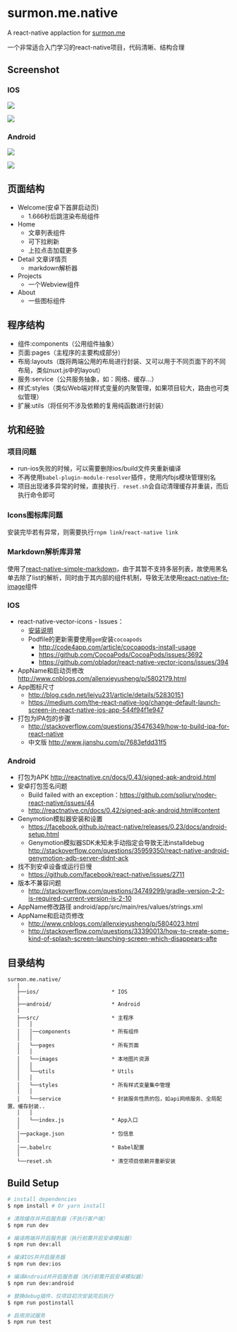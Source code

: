 # surmon.me.native
A react-native applaction for [surmon.me](https://surmon.me)

一个非常适合入门学习的react-native项目，代码清晰、结构合理

## Screenshot

### IOS

![](https://raw.githubusercontent.com/surmon-china/surmon.me.native/master/screenshot/ios/full-01.jpg)

![](https://raw.githubusercontent.com/surmon-china/surmon.me.native/master/screenshot/ios/full-02.jpg)

### Android

![](https://raw.githubusercontent.com/surmon-china/surmon.me.native/master/screenshot/android/full-01.jpg)

![](https://raw.githubusercontent.com/surmon-china/surmon.me.native/master/screenshot/android/full-02.jpg)

## 页面结构
- Welcome(安卓下首屏启动页)
   + 1.666秒后跳渲染布局组件
- Home
   + 文章列表组件
   + 可下拉刷新
   + 上拉点击加载更多
- Detail 文章详情页
   + markdown解析器
- Projects
   + 一个Webview组件
- About
   + 一些图标组件

## 程序结构
- 组件:components（公用组件抽象）
- 页面:pages（主程序的主要构成部分）
- 布局:layouts（既将两端公用的布局进行封装、又可以用于不同页面下的不同布局，类似nuxt.js中的layout）
- 服务:service（公共服务抽象，如：网络、缓存...）
- 样式:styles（类似Web端对样式变量的内聚管理，如果项目较大，路由也可类似管理）
- 扩展:utils（将任何不涉及依赖的复用纯函数进行封装）

## 坑和经验

### 项目问题
- run-ios失败的时候，可以需要删除ios/build文件夹重新编译
- 不再使用`babel-plugin-module-resolver`插件，使用内fbjs模块管理别名
- 项目出现诸多异常的时候，直接执行`. reset.sh`会自动清理缓存并重装，而后执行命令即可

### Icons图标库问题
安装完毕若有异常，则需要执行`rnpm link`/`react-native link`

### Markdown解析库异常
使用了[react-native-simple-markdown](https://github.com/CharlesMangwa/react-native-simple-markdown)，由于其暂不支持多层列表，故使用黑名单去除了list的解析，同时由于其内部的组件机制，导致无法使用[react-native-fit-image](https://github.com/huiseoul/react-native-fit-image)组件

### IOS
- react-native-vector-icons - Issues：
   * [安装说明](https://github.com/oblador/react-native-vector-icons)
   * Podfile的更新需要使用`gem`安装`cocoapods`
      + http://code4app.com/article/cocoapods-install-usage
      + https://github.com/CocoaPods/CocoaPods/issues/3692
      + https://github.com/oblador/react-native-vector-icons/issues/394
- AppName和启动页修改 http://www.cnblogs.com/allenxieyusheng/p/5802179.html
- App图标尺寸 
   + http://blog.csdn.net/leiyu231/article/details/52830151
   + https://medium.com/the-react-native-log/change-default-launch-screen-in-react-native-ios-app-544f94f1e947
- 打包为IPA包的步骤 
   + http://stackoverflow.com/questions/35476349/how-to-build-ipa-for-react-native
   + 中文版 http://www.jianshu.com/p/7683efdd31f5

### Android
- 打包为APK http://reactnative.cn/docs/0.43/signed-apk-android.html
- 安卓打包签名问题
   + Build failed with an exception：https://github.com/soliury/noder-react-native/issues/44
   + http://reactnative.cn/docs/0.42/signed-apk-android.html#content
- Genymotion模拟器安装和设置
   + https://facebook.github.io/react-native/releases/0.23/docs/android-setup.html
   + Genymotion模拟器SDK未知未手动指定会导致无法installdebug http://stackoverflow.com/questions/35959350/react-native-android-genymotion-adb-server-didnt-ack
- 找不到安卓设备或运行巨慢
   + https://github.com/facebook/react-native/issues/2711
- 版本不兼容问题
   + http://stackoverflow.com/questions/34749299/gradle-version-2-2-is-required-current-version-is-2-10
- AppName修改路径 android/app/src/main/res/values/strings.xml
- AppName和启动页修改 
   + http://www.cnblogs.com/allenxieyusheng/p/5804023.html
   + http://stackoverflow.com/questions/33390013/how-to-create-some-kind-of-splash-screen-launching-screen-which-disappears-afte


## 目录结构
```
surmon.me.native/
   |
   ├──ios/                       * IOS
   |
   ├──android/                   * Android
   |
   ├──src/                       * 主程序
   │   │
   │   │──components             * 所有组件
   │   │
   │   └──pages                  * 所有页面
   │   │
   │   └──images                 * 本地图片资源
   │   │
   │   └──utils                  * Utils
   │   │
   │   └──styles                 * 所有样式变量集中管理
   │   │
   │   └──service                * 封装服务性质的包，如api网络服务、全局配置、缓存封装..
   │   │
   │   └──index.js               * App入口
   │
   │──package.json               * 包信息
   │
   │──.babelrc                   * Babel配置
   │
   └──reset.sh                   * 清空项目依赖并重新安装
```


## Build Setup

```bash
# install dependencies
$ npm install # Or yarn install

# 清除缓存并开启服务器（不执行客户端）
$ npm run dev

# 编译两端并开启服务器（执行前需开启安卓模拟器）
$ npm run dev:all

# 编译IOS并开启服务器
$ npm run dev:ios

# 编译Android并开启服务器（执行前需开启安卓模拟器）
$ npm run dev:android

# 替换debug插件，仅项目初次安装完后执行
$ npm run postinstall

# 启用测试服务
$ npm run test
```
